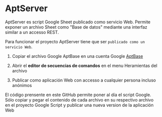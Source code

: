 # AptServer

AptServer es script Google Sheet publicado como servicio Web. Permite exponer un archivo Sheet como "Base de datos" mediante una interfaz similar a un accesso REST.

Para funcionar el proyecto AptServer tiene que ser `publicado como un servicio Web`.

1. Copiar el archivo Google AptBase en una cuenta Google
    [AptBase](https://docs.google.com/spreadsheets/d/1TrTTjKL7AOBqthL2-ITdvqxAcu8U8P6yEnXvz4LBpR0/edit#gid=574225173)
    
2. Abrir el **editor de secuencias de comandos** en el menu Heramientas del archivo

3. Publicar como aplicación Web con accesso a cualquier persona incluso anónimos

El código prensente en este GitHub permite poner al día el script Google. Sólo copiar y pegar el contenido de cada archivo en su respectivo archivo en el proyecto Google Script y publicar una nueva version de la aplicación Web     
